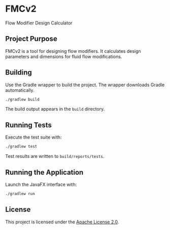 # FMCv2

Flow Modifier Design Calculator

## Project Purpose

FMCv2 is a tool for designing flow modifiers. It calculates design parameters and dimensions for fluid flow modifications.

## Building

Use the Gradle wrapper to build the project. The wrapper downloads Gradle automatically.

```bash
./gradlew build
```

The build output appears in the `build` directory.

## Running Tests

Execute the test suite with:

```bash
./gradlew test
```

Test results are written to `build/reports/tests`.

## Running the Application

Launch the JavaFX interface with:

```bash
./gradlew run
```

## License

This project is licensed under the [Apache License 2.0](LICENSE).
